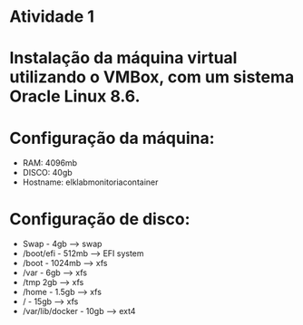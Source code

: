 # Atividade 1

# Instalação da máquina virtual utilizando o VMBox, com um sistema Oracle Linux 8.6.

# Configuração da máquina:
-	RAM: 4096mb
-	DISCO: 40gb
-	Hostname: elklabmonitoriacontainer

# Configuração de disco:
-	Swap - 4gb --> swap
-	/boot/efi - 512mb --> EFI system
-	/boot - 1024mb --> xfs
-	/var - 6gb --> xfs
-	/tmp 2gb --> xfs
-	/home - 1.5gb --> xfs
-	/ - 15gb --> xfs
-	/var/lib/docker - 10gb --> ext4
